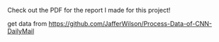 Check out the PDF for the report I made for this project!


get data from https://github.com/JafferWilson/Process-Data-of-CNN-DailyMail



